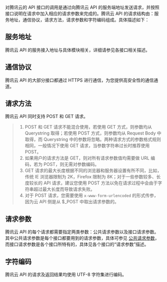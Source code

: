 

对腾讯云的 API 接口的调用是通过向腾讯云 API 的服务端地址发送请求，并按照接口说明在请求中加入相应的请求参数来完成的。腾讯云 API 的请求结构由：服务地址，通信协议，请求方法，请求参数和字符编码组成。具体描述如下：

## 服务地址
腾讯云 API 的服务接入地址与具体模块相关，详细请参见各接口相关描述。

## 通信协议
腾讯云 API 的大部分接口都通过 HTTPS 进行通信，为您提供高安全性的通信通道。

## 请求方法
腾讯云 API 同时支持 POST 和 GET 请求。

>
>1. POST 和 GET 请求不能混合使用，若使用 GET 方式，则参数均从 Querystring 取得；若使用 POST 方式，则参数均从 Request Body 中取得，而 Querystring 中的参数将忽略。两种请求方式的参数格式规则相同，一般情况下使用 GET 请求，当参数字符串过长时推荐使用 POST。
>2. 如果用户的请求方法是 GET，则对所有请求参数值均需要做 URL 编码，若为 POST，则无需对参数编码。
>3. GET 请求的最大长度根据不同的浏览器和服务器设置有所不同，比如，传统 IE 浏览器限制为 2K，Firefox 限制为 8K；对于一些参数较多、长度较长的 API 请求，建议您使用 POST 方法以免在请求过程中会由于字符串超过最大长度而导致请求失败。
>4. 对于 POST 请求，您需要使用 `x-www-form-urlencoded` 的形式传参，因为云 API 侧是从 $_POST 中取出请求参数的。

## 请求参数
腾讯云 API 的每个请求都需要指定两类参数：公共请求参数以及接口请求参数。其中公共请求参数是每个接口都要用到的请求参数，具体可参见 [公共请求参数](https://cloud.tencent.com/document/product/1014/31224)，而接口请求参数是各个接口所特有的，具体见各个接口的“请求参数”描述。

## 字符编码
腾讯云 API 的请求及返回结果均使用 UTF-8 字符集进行编码。

